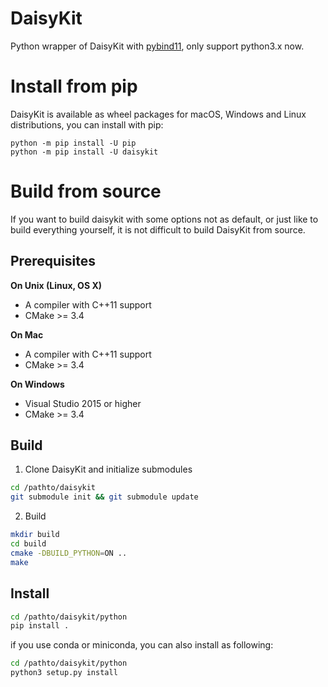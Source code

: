 # DaisyKit

Python wrapper of DaisyKit with [pybind11](https://github.com/pybind/pybind11), only support python3.x now.


Install from pip
==================

DaisyKit is available as wheel packages for macOS, Windows and Linux distributions, you can install with pip:

```
python -m pip install -U pip
python -m pip install -U daisykit
```

# Build from source

If you want to build daisykit with some options not as default, or just like to build everything yourself, it is not difficult to build DaisyKit from source.

## Prerequisites

**On Unix (Linux, OS X)**

* A compiler with C++11 support
* CMake >= 3.4

**On Mac**

* A compiler with C++11 support
* CMake >= 3.4

**On Windows**

* Visual Studio 2015 or higher
* CMake >= 3.4

## Build

1. Clone DaisyKit and initialize submodules

```bash
cd /pathto/daisykit
git submodule init && git submodule update
```

2. Build

```bash
mkdir build
cd build
cmake -DBUILD_PYTHON=ON ..
make
```

## Install

```bash
cd /pathto/daisykit/python
pip install .
```

if you use conda or miniconda, you can also install as following:
```bash
cd /pathto/daisykit/python
python3 setup.py install
```
